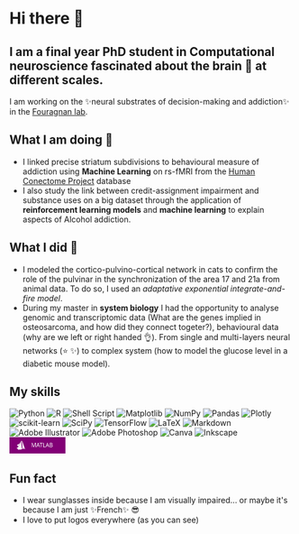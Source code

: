 # Hi there 👋

## I am a final year **PhD student** in **Computational neuroscience** fascinated about the brain 🧠 at different scales. 

I am working on the ✨neural substrates of decision-making and addiction✨ in the [Fouragnan lab](https://www.elsa-fouragnan.com/). 

## What I am doing 🌱
- I linked precise striatum subdivisions to behavioural measure of addiction using **Machine Learning** on rs-fMRI from the [Human Conectome Project](https://www.humanconnectome.org/study/hcp-young-adult/data-releases) database
-  I also study the link between credit-assignment impairment and substance uses on a big dataset through the application of **reinforcement learning models** and **machine learning** to explain aspects of Alcohol addiction.

## What I did 👵
- I modeled the cortico-pulvino-cortical network in cats to confirm the role of the pulvinar in the synchronization of the area 17 and 21a from animal data. To do so, I used an _adaptative exponential integrate-and-fire model_.
- During my master in **system biology** I had the opportunity to analyse genomic and transcriptomic data (What are the genes implied in osteosarcoma, and how did they connect togeter?), behavioural data (why are we left or right handed 👌). From single and multi-layers neural networks (⭐ ✨) to complex system (how to model the glucose level in a diabetic mouse model). 

## My skills
![Python](https://img.shields.io/badge/python-3670A0?style=for-the-badge&logo=python&logoColor=ffdd54)
![R](https://img.shields.io/badge/r-%23276DC3.svg?style=for-the-badge&logo=r&logoColor=white)
![Shell Script](https://img.shields.io/badge/shell_script-%23121011.svg?style=for-the-badge&logo=gnu-bash&logoColor=white)
![Matplotlib](https://img.shields.io/badge/Matplotlib-%23ffffff.svg?style=for-the-badge&logo=Matplotlib&logoColor=black)
![NumPy](https://img.shields.io/badge/numpy-%23013243.svg?style=for-the-badge&logo=numpy&logoColor=white)
![Pandas](https://img.shields.io/badge/pandas-%23150458.svg?style=for-the-badge&logo=pandas&logoColor=white)
![Plotly](https://img.shields.io/badge/Plotly-%233F4F75.svg?style=for-the-badge&logo=plotly&logoColor=white)
![scikit-learn](https://img.shields.io/badge/scikit--learn-%23F7931E.svg?style=for-the-badge&logo=scikit-learn&logoColor=white)
![SciPy](https://img.shields.io/badge/SciPy-%230C55A5.svg?style=for-the-badge&logo=scipy&logoColor=%white)
![TensorFlow](https://img.shields.io/badge/TensorFlow-%23FF6F00.svg?style=for-the-badge&logo=TensorFlow&logoColor=white)
![LaTeX](https://img.shields.io/badge/latex-%23008080.svg?style=for-the-badge&logo=latex&logoColor=white)
![Markdown](https://img.shields.io/badge/markdown-%23000000.svg?style=for-the-badge&logo=markdown&logoColor=white)
![Adobe Illustrator](https://img.shields.io/badge/adobe%20illustrator-%23FF9A00.svg?style=for-the-badge&logo=adobe%20illustrator&logoColor=white)
![Adobe Photoshop](https://img.shields.io/badge/adobe%20photoshop-%2331A8FF.svg?style=for-the-badge&logo=adobe%20photoshop&logoColor=white)
![Canva](https://img.shields.io/badge/Canva-%2300C4CC.svg?style=for-the-badge&logo=Canva&logoColor=white)
![Inkscape](https://img.shields.io/badge/Inkscape-e0e0e0?style=for-the-badge&logo=inkscape&logoColor=080A13)
<img src="Matlablogo.svg" alt="drawing" width="100"/>
## Fun fact
- I wear sunglasses inside because I am visually impaired... or maybe it's because I am just ✨French✨ 😎
- I love to put logos everywhere (as you can see)

